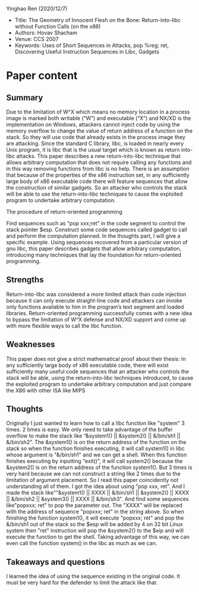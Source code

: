 Yinghao Ren (2020/12/7)

- Title: The Geometry of Innocent Flesh on the Bone: Return-into-libc without Function Calls (on the x86)
- Authors: Hovav Shacham
- Venue: CCS 2007
- Keywords: Uses of Short Sequences in Attacks, pop %reg; ret, Discovering Useful Instruction Sequences in Libc, Gadgets

# Paper content
## Summary
Due to the limitation of  W^X which means no memory location in a process image is marked both writable (“W”) and executable (“X”) and  NX/XD is the implementation on Windows, attackers cannot inject code by using the memory overflow to change the value of return address of a function on the stack. So they will use code that already exists in the process image they are attacking. Since the standard C library, libc, is loaded in nearly every Unix program, it is libc that is the usual target which is known as return into-libc attacks. 
This paper describes a new return-into-libc technique that allows arbitrary computation that does not require calling any functions and in this way removing functions from libc is no help. There is an assumption that because of the properties of the x86 instruction set, in any sufficiently large body of x86 executable code there will feature sequences that allow the construction of similar gadgets. So an attacker who controls the stack will be able to use the return-into-libc techniques to cause the exploited program to undertake arbitrary computation.

The procedure of return-oriented programming

Find sequences such as "pop xxx;ret"  in the code segment to control the stack pointer $esp. 
Construct some code sequences called gadget to call and perform the computation planned.
In the thoughts part, I will give a specific example.
Using sequences recovered from a particular version of gnu libc, this paper describes gadgets that allow arbitrary computation, introducing many techniques that lay the foundation for return-oriented programming.

## Strengths
Return-into-libc was considered a more limited attack than code injection because it can only execute straight-line code and attackers can invoke only functions available to him in the program’s text segment and loaded libraries. 
Return-oriented programming successfully comes with a new idea to bypass the limitation of  W^X defense and NX/XD support and come up with more flexible ways to call the libc function.

## Weaknesses
This paper does not give a strict mathematical proof about their thesis: 
In any sufficiently large body of x86 executable code, there will exist sufficiently many useful code sequences that an attacker who controls the stack will be able, using the return-into-libc techniques introduced, to cause the exploited program to undertake arbitrary computation and just  compare the X86 with other ISA like MIPS 

## Thoughts
Originally I just wanted to learn how to call a libc function like "system" 3 times. 2 times is easy. We only need to take advantage of the buffer overflow to make the stack like “&system1() || &system2() || &/bin/sh1 || &/bin/sh2”. The &system1() is on the return address of the function on the stack so when the function finishes executing, it will call system1() in libc whose argument is "&/bin/sh1" and we can get a shell. When this function finishes executing by inputting "exit()", it will call system2() because the &system2() is on the return address of the function system1().  But 3 times is very hard because we can not construct a string like 2 times due to the limitation of argument placement. So I read this paper coincidently not understanding all of them. I got the idea about using "pop xxx, ret". And I made the stack like""&system1() || XXXX || &/bin/sh1 || &system2() || XXXX || &/bin/sh2 || &system3() || XXXX || &/bin/sh3". And find some sequences like"popxxx; ret" to  pop the parameter out. The "XXXX" will be replaced with the address of sequence "popxxx; ret" in the string above. So when finishing the  function system1(), it will execute "popxxx; ret" and pop the &/bin/sh1 out of the stack so the $esp will be added by 4 on 32 bit Linux system then "ret" instruction will pop the &system2() to the $eip and will execute the function to get the shell. Taking advantage of this way, we can even call the function system() in the libc as much as we can.

## Takeaways and questions
I learned the idea of using the sequence existing in the original code. It must be very hard for the defender to limit the attack like that.
